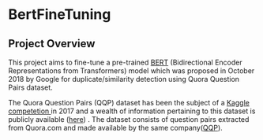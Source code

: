 # BertFineTuning
## Project Overview
This project aims to fine-tune a pre-trained <a href="https://arxiv.org/pdf/1810.04805.pdf">BERT</a> (Bidirectional Encoder Representations from Transformers) model which was proposed in October 2018 by Google for duplicate/similarity detection using Quora Question Pairs dataset. 

The Quora Question Pairs (QQP) dataset has been the subject of a <a href="https://www.kaggle.com/c/quora-question-pairs">Kaggle competetion </a> in 2017 and a wealth of information pertaining to this dataset is publicly available (<a href="https://www.kaggle.com/c/quora-question-pairs/notebooks">here</a>) . The dataset consists of question pairs extracted from Quora.com and made available by the same company(<a href="https://www.quora.com/q/quoradata/First-Quora-Dataset-Release-Question-Pairs">QQP</a>).
  




    
    
